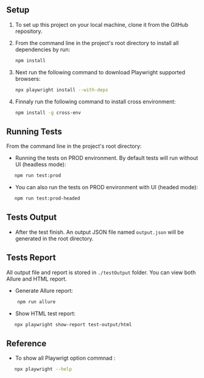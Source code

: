 ## Setup

1. To set up this project on your local machine, clone it from the GitHub repository.
2. From the command line in the project's root directory to install all dependencies by run:

   ```bash
   npm install
   ```

3. Next run the following command to download Playwright supported browsers:

   ```bash
   npx playwright install --with-deps
   ```

4. Finnaly run the following command to install cross environment:

   ```bash
   npm install -g cross-env
   ```

## Running Tests

From the command line in the project's root directory:

- Running the tests on PROD environment. By default tests will run without UI (headless mode):

```bash
   npm run test:prod
```

- You can also run the tests on PROD environment with UI (headed mode):

```bash
   npm run test:prod-headed
```

## Tests Output

- After the test finish. An output JSON file named `output.json` will be generated in the root directory. 

## Tests Report

All output file and report is stored in `./testOutput` folder. You can view both Allure and HTML report.

- Generate Allure report:

```bash
    npm run allure
```

- Show HTML test report:

```bash
   npx playwright show-report test-output/html
```
## Reference

- To show all Playwrigt option commnad :

```bash
   npx playwright --help
```
